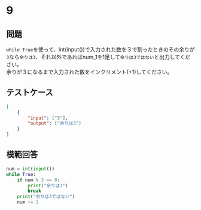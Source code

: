# 9

## 問題

`while True`を使って、int(input())で入力された数を３で割ったときのその余りが`3`なら`余りは3`、それ以外であればnum_1を1足して`余りは3ではない`と出力してください。<br>
余りが３になるまで入力された数をインクリメント(+1)してください。

## テストケース

```json
[
	{
		"input": ["3"],
		"output": ["余りは3"]
	}
]
```

## 模範回答
```python
num = int(input())
while True:
    if num % 3 == 0:
        print("余りは3")
        break
    print("余りは3ではない")
    num += 1
```